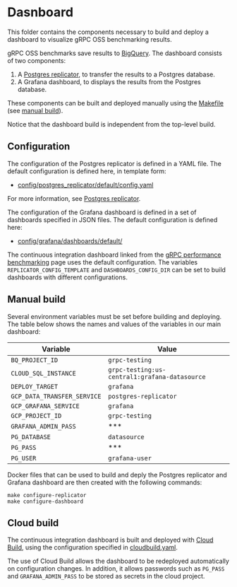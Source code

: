 # Dasnboard

This folder contains the components necessary to build and deploy a dashboard to
visualize gRPC OSS benchmarking results.

gRPC OSS benchmarks save results to [BigQuery]. The dashboard consists of two
components:

1. A [Postgres replicator], to transfer the results to a Postgres database.
1. A Grafana dashboard, to displays the results from the Postgres database.

These components can be built and deployed manually using the
[Makefile](Makefile) (see [manual build](#manual-build)).

Notice that the dashboard build is independent from the top-level build.

## Configuration

The configuration of the Postgres replicator is defined in a YAML file. The
default configuration is defined here, in template form:

- [config/postgres_replicator/default/config.yaml][postgres replicator config]

For more information, see [Postgres replicator].

The configuration of the Grafana dashboard is defined in a set of dashboards
specified in JSON files. The default configuration is defined here:

- [config/grafana/dashboards/default/][grafana dashboard config]

The continuous integration dashboard linked from the [gRPC performance
benchmarking] page uses the default configuration. The variables
`REPLICATOR_CONFIG_TEMPLATE` and `DASHBOARDS_CONFIG_DIR` can be set to build
dashboards with different configurations.

[bigquery]: https://github.com/
[grafana dashboard config]: config/grafana/dashboards/default/
[grpc performance benchmarking]: https://grpc.io/docs/guides/benchmarking/
[postgres replicator]: cmd/postgres_replicator/README.md
[postgres replicator config]: config/postgres_replicator/default/config.yaml

## Manual build

Several environment variables must be set before building and deploying. The
table below shows the names and values of the variables in our main dashboard:

| Variable                    | Value                                         |
| --------------------------- | --------------------------------------------- |
| `BQ_PROJECT_ID`             | `grpc-testing`                                |
| `CLOUD_SQL_INSTANCE`        | `grpc-testing:us-central1:grafana-datasource` |
| `DEPLOY_TARGET`             | `grafana`                                     |
| `GCP_DATA_TRANSFER_SERVICE` | `postgres-replicator`                         |
| `GCP_GRAFANA_SERVICE`       | `grafana`                                     |
| `GCP_PROJECT_ID`            | `grpc-testing`                                |
| `GRAFANA_ADMIN_PASS`        | \*\*\*                                        |
| `PG_DATABASE`               | `datasource`                                  |
| `PG_PASS`                   | \*\*\*                                        |
| `PG_USER`                   | `grafana-user`                                |

Docker files that can be used to build and deply the Postgres replicator and
Grafana dashboard are then created with the following commands:

```shell
make configure-replicator
make configure-dashboard
```

## Cloud build

The continuous integration dashboard is built and deployed with [Cloud Build],
using the configuration specified in [cloudbuild.yaml](cloudbuild.yaml).

The use of Cloud Build allows the dashboard to be redeployed automatically on
configuration changes. In addition, it allows passwords such as `PG_PASS` and
`GRAFANA_ADMIN_PASS` to be stored as secrets in the cloud project.

[cloud build]: https://cloud.google.com/build
